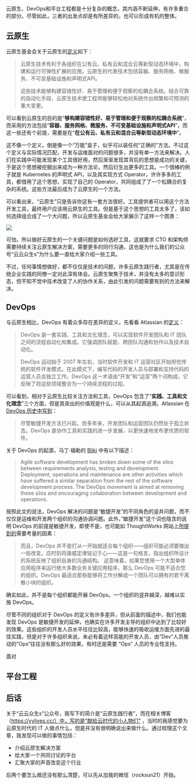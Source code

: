 <!--
tilte: 三位一体：云原生、DevOps和平台工程
cover:

 -->

云原生、DevOps和平台工程都是十分复杂的概念，其内涵不断延伸，有许多重合的部分。尽管如此，三者的出发点却是有所差异的，也可以形成有机的整体。

## 云原生

云原生基金会关于云原生的[定义](https://github.com/cncf/toc/blob/main/DEFINITION.md)如下：

> 云原生技术有利于各组织在公有云、私有云和混合云等新型动态环境中，构建和运行可弹性扩展的应用。云原生的代表技术包括容器、服务网格、微服务、不可变基础设施和声明式API。
>
> 这些技术能够构建容错性好、易于管理和便于观察的松耦合系统。结合可靠的自动化手段，云原生技术使工程师能够轻松地对系统作出频繁和可预测的重大变更。

可以看到云原生的目的是“**够构建容错性好、易于管理和便于观察的松耦合系统**”，而采用的方法包括“**容器、服务网格、微服务、不可变基础设施和声明式API**”，而这一些还有个前提，需要是在“**在公有云、私有云和混合云等新型动态环境中**”。

这不像一个定义，倒是像一个“万能”盒子，似乎可以装任何“正确的”方法。不过这个定义与实际情况匹配，开发与运维面对的问题很多，并没有单一方法来解决。人们在实践中可能发现某个工具很好用，然后渐渐发现其背后的思想是成功的关键，于是这个思想被挖掘出来成为一种方法论，然后衍生出更多的工具。一个很棒的例子就是 Kubernetes 的声明式 API，以及其实现方式 Operator，许许多多的工具，都借用了这个思想，实现了自己的 Operator，共同组成了了一个松耦合的复杂的系统。这些方法最后成为了云原生的一个方法。

可以看出来，“云原生”只是告诉你这有一套方法很好。工具提供者可以用这个方法开发工具，最终用户应该用云原生的工具。但是基于这个思想的工具太多了，该如何选择组合成了一个大问题，所以云原生基金会给大家展示了这样一个图景：

![](https://yylives.cc/wp-content/uploads/2023/12/members.png)

可怕，所以做好云原生的一个关键问题是如何选好工具，这就要求 CTO 和架构师需要持续关注云原生解决方案，需要更多的同行沟通，这也是为什么我们的公众号“云云众生s”为什么要一直给大家介绍一些工具。

不过，任何事情想做好，都不仅仅是技术的问题，许多云原生践行者，尤其是在传统企业实践的同僚一定对此深有体会。云原生聚焦于技术，并没有太多的意识形态，但不知不觉中技术改变了人的协作关系，由此引发的问题需要有别的方法来解决。

## DevOps

与云原生相比，DevOps 有着众多存在差异的定义，先看看 Atlassian 的[定义](https://www.atlassian.com/zh/devops)：

> DevOps 是一套实践、工具和文化理念，可以实现软件开发团队和 IT 团队之间的流程自动化和集成。它强调团队赋能、跨团队沟通和协作以及技术自动化。
>
> DevOps 运动始于 2007 年左右，当时软件开发和 IT 运营社区开始担忧传统的软件开发模式。在此模式下，编写代码的开发人员与部署和支持代码的运营人员会独立工作。DevOps 这一术语由“开发”和“运营”两个词构成，它反映了将这些领域整合为一个持续流程的过程。

可以看到，相对于云原生比较关注方法和工具，DevOps 包含了“**实践、工具和文化理念**”三个方面，但是其突出的价值观是什么，可以从其起源追溯。Atlassian 在 [DevOps 历史中写到](https://www.atlassian.com/zh/devops/what-is-devops/history-of-devops)：

> 尽管敏捷开发方法已兴起，但多年来，开发团队和运营团队仍然处于孤立状态。DevOps 是协作工具和实践的进一步发展，以更快速地发布更优质的软件。

关于 DevOps 的起源，马丁·福勒的 [Bliki](https://martinfowler.com/bliki/DevOpsCulture.html) 中有以下描述：

> Agile software development has broken down some of the silos between requirements analysis, testing and development. Deployment, operations and maintenance are other activities which have suffered a similar separation from the rest of the software development process. The DevOps movement is aimed at removing these silos and encouraging collaboration between development and operations.

按照此文的说法，DevOps 解决的问题是“敏捷开发”的不同角色的竖井问题，而不仅仅是运维和开发两个组织的沟通协调问题。此外，”敏捷开发“这个词也隐含的说明 DevOps 的前提是敏捷开发，即使不是，也可能如 ThoughtWorks 网站上[所提到的](https://www.thoughtworks.com/zh-cn/insights/decoder/d/devops#whatarethetradeoffs)需要考量的因素：

> 而且，DevOps 并不是打从一开始就适合每个组织——组织可能必须要做出一些改变。应时刻将康威定律铭记于心——这是一句格言，指出组织所设计的系统反映了组织自身的沟通结构。 这意味着，如果您使用一个大型单体应用程序来运行绝大多数业务关键应用程序，那么 DevOps 可能不适合您的组织。DevOps 最适合那些能够将工作分解成一个团队可以拥有的若干离散小块的组织。

确实如此，并不是每个组织都能开展 DevOps。一个组织的竖井越深，越难以实施 DevOps。

尽管不同的组织对于 DevOps 的定义有许多差异，但从前面的描述中，我们也能发现 DevOps 是敏捷开发的延伸，也确实在许多开发主导的组织中达到了比较好的效果。这些组织的开发人员水平往往比较高，能够快速的吸收运维方面先进的最佳实践，但是对于许多组织来说，未必有着这样高能的开发人员，由”Dev“人员推动的”Ops“往往没有那么好的效果，有时还是需要 ”Ops“ 人员的专业性支持。

面对

## 平台工程



## 后话

关于“云云众生s”公众号，我写下的简介是“云原生践行者”，而在相关博客（https://yylives.cc/）中，写的是“献给云时代的小人物们” ，当时的我感觉要为云原生时代的 IT 人做点什么，但是并没有很明确说出来做什么。通过梳理这个文章，我发现可以做的事情包括：

* 介绍云原生解决方案
* 给大家一个共同讨论的平台
* 汇聚大家的声音改变这个行业

后两个要怎么做还没有那么清楚，可以先从加我的微信（rocksun21）开始。

